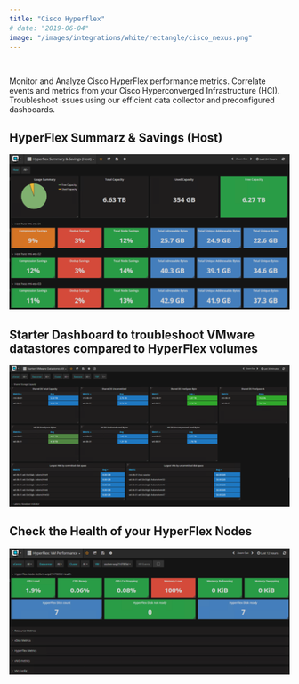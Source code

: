 ```yaml
---
title: "Cisco Hyperflex"
# date: "2019-06-04"
image: "/images/integrations/white/rectangle/cisco_nexus.png"
---
```


 

<!-- ![Cisco_Hyperflex](images/integrations/white/rectangle/cisco_nexus.png) -->



Monitor and Analyze Cisco HyperFlex performance metrics. Correlate events and metrics from your Cisco Hyperconverged Infrastructure (HCI). Troubleshoot issues using our efficient data collector and preconfigured dashboards.

## HyperFlex Summarz & Savings (Host)

![Hyperflex Summary And Savings (Host)](images/integrations/posts//hostsavings-1024x567.png)


## Starter Dashboard to troubleshoot VMware datastores compared to HyperFlex volumes


![Starter VMware Datasotres HX](images/integrations/posts//VM_vs_HX-Datastores-1024x516.png)


## Check the Health of your HyperFlex Nodes


![Hyperflex VM Performance](images/integrations/posts//single_Node_health-1024x462.png)